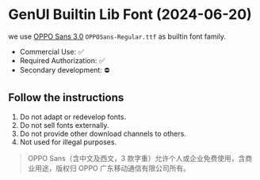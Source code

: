 # GenUI Builtin Lib Font (2024-06-20)

we use [OPPO Sans 3.0](https://www.coloros.com/article/A00000050/) `OPPOSans-Regular.ttf` as builtin font family.

- Commercial Use: ✅
- Required Authorization: ✅
- Secondary development: ⛔

## Follow the instructions

1. Do not adapt or redevelop fonts.
2. Do not sell fonts externally.
3. Do not provide other download channels to others.
4. Not used for illegal purposes.

> OPPO Sans（含中文及西文，3 款字重）允许个人或企业免费使用，含商业用途，版权归 OPPO 广东移动通信有限公司所有。